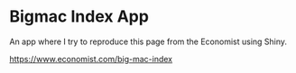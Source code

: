 # Bigmac Index App

An app where I try to reproduce this page from the Economist using Shiny.

https://www.economist.com/big-mac-index